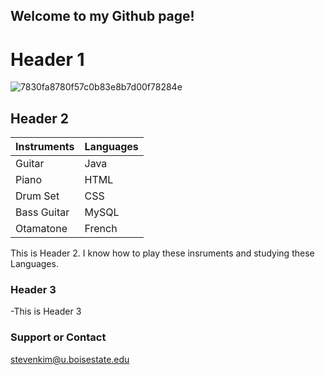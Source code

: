 ## Welcome to my Github page!


# Header 1
![7830fa8780f57c0b83e8b7d00f78284e](https://user-images.githubusercontent.com/47097113/52515327-42314900-2bd7-11e9-9049-38fd7dfaadf5.jpg)


## Header 2
Instruments | Languages
------------ | -------------
Guitar | Java
Piano | HTML
Drum Set | CSS
Bass Guitar | MySQL
Otamatone | French

This is Header 2. 
I know how to play these insruments and studying these Languages.

### Header 3
 -This is Header 3


### Support or Contact

stevenkim@u.boisestate.edu
